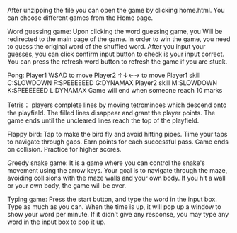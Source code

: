 After unzipping the file you can open the game by clicking home.html.
You can choose different games from the Home page.

Word guessing game:
Upon clicking the word guessing game, you Will be redirected to the main page of the game. In order to win the game, you need to guess the original word of the shuffled word. After you input your guesses, you can click confirm input button to check is your input correct. You can press the refresh word button to refresh the game if you are stuck.

Pong:
Player1 WSAD to move 
Player2 ↑↓←→ to move 
Player1 skill 
C:SLOWDOWN
F:SPEEEEEED
G:DYNAMAX
Player2 skill
 M:SLOWDOWN
K:SPEEEEEED
L:DYNAMAX
Game will end when someone reach 10 marks

Tetris：
players complete lines by moving tetrominoes which descend onto the playfield. The filled lines disappear and grant the player points. The game ends until the uncleared lines reach the top of the playfield.

Flappy bird:
Tap to make the bird fly and avoid hitting pipes. Time your taps to navigate through gaps. Earn points for each successful pass. Game ends on collision. Practice for higher scores.

Greedy snake game:
It is a game where you can control the snake's movement using the arrow keys. Your goal is to navigate through the maze, avoiding collisions with the maze walls and your own body. If you hit a wall or your own body, the game will be over.

Typing game:
Press the start button, and type the word in the input box. Type as much as you can. When the time is up, it will pop up a window to show your word per minute. If it didn’t give any response, you may type any word in the input box to pop it up.
